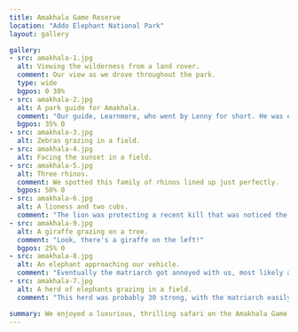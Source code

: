 ```yaml
---
title: Amakhala Game Reserve
location: "Addo Elephant National Park"
layout: gallery

gallery:
- src: amakhala-1.jpg
  alt: Viewing the wilderness from a land rover.
  comment: Our view as we drove throughout the park.
  type: wide
  bgpos: 0 38%
- src: amakhala-2.jpg
  alt: A park guide for Amakhala.
  comment: "Our guide, Learnmore, who went by Lenny for short. He was extremely knowledgable and bold, getting us as close to the animals as possible while keeping us safe."
  bgpos: 35% 0
- src: amakhala-3.jpg
  alt: Zebras grazing in a field.
- src: amakhala-4.jpg
  alt: Facing the sunset in a field.
- src: amakhala-5.jpg
  alt: Three rhinos.
  comment: We spotted this family of rhinos lined up just perfectly.
  bgpos: 50% 0
- src: amakhala-6.jpg
  alt: A lioness and two cubs.
  comment: "The lion was protecting a recent kill that was noticed the day before in the morning, but the lioness was fairly comfortable with us observing her two cubs. Eventually she shooed them off into the bushes but we got to watch them for at least 15 minutes."
- src: amakhala-9.jpg
  alt: A giraffe grazing on a tree.
  comment: "Look, there's a giraffe on the left!"
  bgpos: 25% 0
- src: amakhala-8.jpg
  alt: An elephant approaching our vehicle.
  comment: "Eventually the matriarch got annoyed with us, most likely attempting to defend the newborn that was with them. We watched the elephants for about 20 minutes because they were occupying the only path back to our lodge, and we had to let all of them cross the road first"
- src: amakhala-7.jpg
  alt: A herd of elephants grazing in a field.
  comment: "This herd was probably 30 strong, with the matriarch easily identifiable due to a transponder placed on her head."

summary: We enjoyed a luxurious, thrilling safari on the Amakhala Game Reserve. We saw four of the Big 5 in their natural habitats, living freely under the protection of the game park we visited.
---
```

